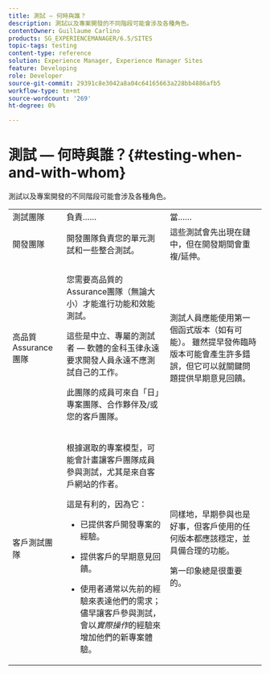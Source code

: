 ```yaml
---
title: 測試 — 何時與誰？
description: 測試以及專案開發的不同階段可能會涉及各種角色。
contentOwner: Guillaume Carlino
products: SG_EXPERIENCEMANAGER/6.5/SITES
topic-tags: testing
content-type: reference
solution: Experience Manager, Experience Manager Sites
feature: Developing
role: Developer
source-git-commit: 29391c8e3042a8a04c64165663a228bb4886afb5
workflow-type: tm+mt
source-wordcount: '269'
ht-degree: 0%

---
```


# 測試 — 何時與誰？{#testing-when-and-with-whom}

測試以及專案開發的不同階段可能會涉及各種角色。

<table>
 <tbody>
  <tr>
   <td>測試團隊</td>
   <td>負責…… </td>
   <td>當……</td>
  </tr>
  <tr>
   <td>開發團隊</td>
   <td>開發團隊負責您的單元測試和一些整合測試。</td>
   <td>這些測試會先出現在鏈中，但在開發期間會重複/延伸。</td>
  </tr>
  <tr>
   <td>高品質Assurance團隊</td>
   <td><p>您需要高品質的Assurance團隊（無論大小）才能進行功能和效能測試。</p> <p>這些是中立、專屬的測試者 — 軟體的金科玉律永遠要求開發人員永遠不應測試自己的工作。</p> <p>此團隊的成員可來自「日」專案團隊、合作夥伴及/或您的客戶團隊。</p> </td>
   <td><p>測試人員應能使用第一個函式版本（如有可能）。 雖然提早發佈臨時版本可能會產生許多錯誤，但它可以就關鍵問題提供早期意見回饋。</p> </td>
  </tr>
  <tr>
   <td>客戶測試團隊</td>
   <td><p>根據選取的專案模型，可能會計畫讓客戶團隊成員參與測試，尤其是來自客戶網站的作者。</p> <p>這是有利的，因為它：</p>
    <ul>
     <li><p>已提供客戶開發專案的經驗。</p> </li>
     <li><p>提供客戶的早期意見回饋。</p> </li>
     <li><p>使用者通常以先前的經驗來表達他們的需求；儘早讓客戶參與測試，會以<i>實際操作</i>的經驗來增加他們的新專案體驗。</p> </li>
    </ul> </td>
   <td><p>同樣地，早期參與也是好事，但客戶使用的任何版本都應該穩定，並具備合理的功能。</p> <p>第一印象總是很重要的。</p> </td>
  </tr>
 </tbody>
</table>
